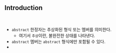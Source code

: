 ## Introduction

<br>

- `abstract` 한정자는 추상화된 형식 또는 멤버를 의미한다.
    - 여기서 `추상`이란, 불완전한 상태를 나타낸다.
- `abstract` 멤버는 `abstract` 형식에만 포함될 수 있다.
- 